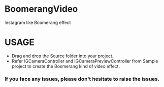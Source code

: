 # BoomerangVideo
Instagram like Boomerang effect

# USAGE
 * Drag and drop the Source folder into your project.
 * Refer IGCameraController and IGCameraPreviewController from Sample project to create the Boomerang kind of video effect.
 
 ### If you face any issues, please don't hesitate to raise the issues.
